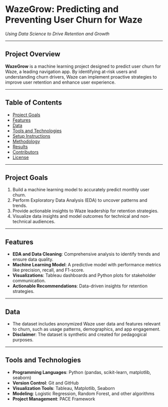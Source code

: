 # **WazeGrow: Predicting and Preventing User Churn for Waze**

*Using Data Science to Drive Retention and Growth*

---

## **Project Overview**
**WazeGrow** is a machine learning project designed to predict user churn for Waze, a leading navigation app. By identifying at-risk users and understanding churn drivers, Waze can implement proactive strategies to improve user retention and enhance user experience.

---

## **Table of Contents**
- [Project Goals](#project-goals)
- [Features](#features)
- [Data](#data)
- [Tools and Technologies](#tools-and-technologies)
- [Setup Instructions](#setup-instructions)
- [Methodology](#methodology)
- [Results](#results)
- [Contributors](#contributors)
- [License](#license)

---

## **Project Goals**
1. Build a machine learning model to accurately predict monthly user churn.
2. Perform Exploratory Data Analysis (EDA) to uncover patterns and trends.
3. Provide actionable insights to Waze leadership for retention strategies.
4. Visualize data insights and model outcomes for technical and non-technical audiences.

---

## **Features**
- **EDA and Data Cleaning**: Comprehensive analysis to identify trends and ensure data quality.
- **Machine Learning Model**: A predictive model with performance metrics like precision, recall, and F1-score.
- **Visualizations**: Tableau dashboards and Python plots for stakeholder communication.
- **Actionable Recommendations**: Data-driven insights for retention strategies.

---

## **Data**
- The dataset includes anonymized Waze user data and features relevant to churn, such as usage patterns, demographics, and app engagement.
- **Disclaimer**: The dataset is synthetic and created for pedagogical purposes.

---

## **Tools and Technologies**
- **Programming Languages**: Python (pandas, scikit-learn, matplotlib, seaborn)
- **Version Control**: Git and GitHub
- **Visualization Tools**: Tableau, Matplotlib, Seaborn
- **Modeling**: Logistic Regression, Random Forest, and other algorithms
- **Project Management**: PACE Framework
